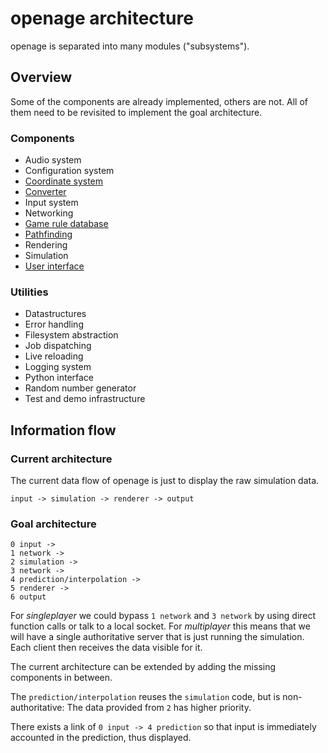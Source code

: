 # openage architecture

openage is separated into many modules ("subsystems").


## Overview

Some of the components are already implemented, others are not.
All of them need to be revisited to implement the goal architecture.


### Components

* Audio system
* Configuration system
* [Coordinate system](code/coordinate-systems.md)
* [Converter](code/converter/)
* Input system
* Networking
* [Game rule database](nyan/)
* [Pathfinding](code/pathfinding.md)
* Rendering
* Simulation
* [User interface](code/gui.md)


### Utilities

* Datastructures
* Error handling
* Filesystem abstraction
* Job dispatching
* Live reloading
* Logging system
* Python interface
* Random number generator
* Test and demo infrastructure


## Information flow

### Current architecture

The current data flow of openage is just to display the raw simulation data.

```
input -> simulation -> renderer -> output
```


### Goal architecture

```
0 input ->
1 network ->
2 simulation ->
3 network ->
4 prediction/interpolation ->
5 renderer ->
6 output
```

For *singleplayer* we could bypass `1 network` and `3 network` by using direct function calls or talk to a local socket.
For *multiplayer* this means that we will have a single authoritative server that is just running
the simulation. Each client then receives the data visible for it.

The current architecture can be extended by adding the missing components in
between.

The `prediction/interpolation` reuses the `simulation` code, but is
non-authoritative: The data provided from `2` has higher priority.

There exists a link of `0 input -> 4 prediction` so that input
is immediately accounted in the prediction, thus displayed.
